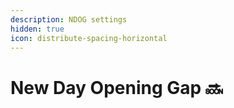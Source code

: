 ```yaml
---
description: NDOG settings
hidden: true
icon: distribute-spacing-horizontal
---
```


# New Day Opening Gap 🔜

